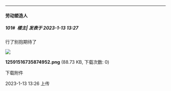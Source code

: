 

*****

####  劳动塑造人  
##### 101#         楼主| 发表于 2023-1-13 13:27

行了别抱期待了

<img src="https://img.saraba1st.com/forum/202301/13/132652fzx6jhujtjx6dxda.png" referrerpolicy="no-referrer">

<strong>12591516735874952.png</strong> (88.73 KB, 下载次数: 0)

下载附件

2023-1-13 13:26 上传

